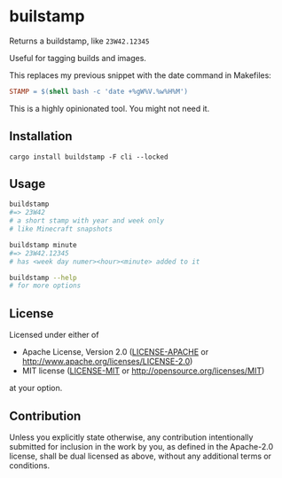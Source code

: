 # builstamp

Returns a buildstamp, like `23W42.12345`

Useful for tagging builds and images.

This replaces my previous snippet with the date command in Makefiles:

```makefile
STAMP = $(shell bash -c 'date +%gW%V.%w%H%M')
```

This is a highly opinionated tool.
You might not need it.

## Installation

`cargo install buildstamp -F cli --locked`

## Usage

```sh
buildstamp
#=> 23W42
# a short stamp with year and week only
# like Minecraft snapshots

buildstamp minute
#=> 23W42.12345
# has <week day numer><hour><minute> added to it

buildstamp --help
# for more options
```

## License

Licensed under either of

 * Apache License, Version 2.0
   ([LICENSE-APACHE](LICENSE-APACHE) or http://www.apache.org/licenses/LICENSE-2.0)
 * MIT license
   ([LICENSE-MIT](LICENSE-MIT) or http://opensource.org/licenses/MIT)

at your option.

## Contribution

Unless you explicitly state otherwise, any contribution intentionally submitted
for inclusion in the work by you, as defined in the Apache-2.0 license, shall be
dual licensed as above, without any additional terms or conditions.

